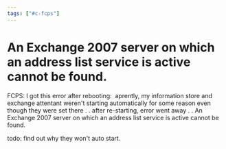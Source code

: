 ```yaml
---
tags: ["#c-fcps"]
---
```

# An Exchange 2007 server on which an address list service is active cannot be found.

FCPS: I got this error after rebooting:  aprently, my information store and exchange attentant weren't starting automatically for some reason even though they were set there . . after re-starting, error went away . .
An Exchange 2007 server on which an address list service is active cannot be found.

todo: find out why they won't auto start.
